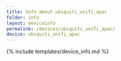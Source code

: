 ```yaml
---
title: Info about ubiquiti_unifi_apac
folder: info
layout: deviceinfo
permalink: /devices/ubiquiti_unifi_apac/
device: ubiquiti_unifi_apac
---
```

{% include templates/device_info.md %}
